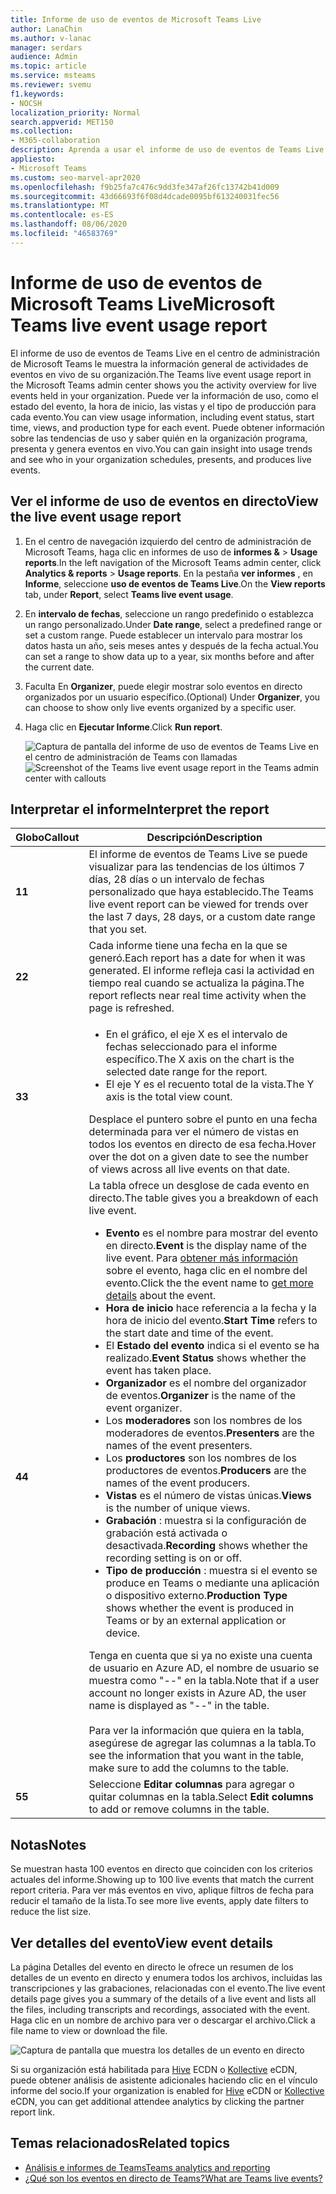 ```yaml
---
title: Informe de uso de eventos de Microsoft Teams Live
author: LanaChin
ms.author: v-lanac
manager: serdars
audience: Admin
ms.topic: article
ms.service: msteams
ms.reviewer: svemu
f1.keywords:
- NOCSH
localization_priority: Normal
search.appverid: MET150
ms.collection:
- M365-collaboration
description: Aprenda a usar el informe de uso de eventos de Teams Live en el centro de administración de Microsoft Teams para obtener información general sobre la actividad de los eventos en vivo de Teams en su organización.
appliesto:
- Microsoft Teams
ms.custom: seo-marvel-apr2020
ms.openlocfilehash: f9b25fa7c476c9dd3fe347af26fc13742b41d009
ms.sourcegitcommit: 43d66693f6f08d4dcade0095bf613240031fec56
ms.translationtype: MT
ms.contentlocale: es-ES
ms.lasthandoff: 08/06/2020
ms.locfileid: "46583769"
---
```

# <a name="microsoft-teams-live-event-usage-report"></a><span data-ttu-id="77311-103">Informe de uso de eventos de Microsoft Teams Live</span><span class="sxs-lookup"><span data-stu-id="77311-103">Microsoft Teams live event usage report</span></span>

<span data-ttu-id="77311-104">El informe de uso de eventos de Teams Live en el centro de administración de Microsoft Teams le muestra la información general de actividades de eventos en vivo de su organización.</span><span class="sxs-lookup"><span data-stu-id="77311-104">The Teams live event usage report in the Microsoft Teams admin center shows you the activity overview for live events held in your organization.</span></span> <span data-ttu-id="77311-105">Puede ver la información de uso, como el estado del evento, la hora de inicio, las vistas y el tipo de producción para cada evento.</span><span class="sxs-lookup"><span data-stu-id="77311-105">You can view usage information, including event status, start time, views, and production type for each event.</span></span> <span data-ttu-id="77311-106">Puede obtener información sobre las tendencias de uso y saber quién en la organización programa, presenta y genera eventos en vivo.</span><span class="sxs-lookup"><span data-stu-id="77311-106">You can gain insight into usage trends and see who in your organization schedules, presents, and produces live events.</span></span>

## <a name="view-the-live-event-usage-report"></a><span data-ttu-id="77311-107">Ver el informe de uso de eventos en directo</span><span class="sxs-lookup"><span data-stu-id="77311-107">View the live event usage report</span></span>

1. <span data-ttu-id="77311-108">En el centro de navegación izquierdo del centro de administración de Microsoft Teams, haga clic en informes de uso de **informes &**  >  **Usage reports**.</span><span class="sxs-lookup"><span data-stu-id="77311-108">In the left navigation of the Microsoft Teams admin center, click **Analytics & reports** > **Usage reports**.</span></span> <span data-ttu-id="77311-109">En la pestaña **ver informes** , en **Informe**, seleccione **uso de eventos de Teams Live**.</span><span class="sxs-lookup"><span data-stu-id="77311-109">On the **View reports** tab, under **Report**, select **Teams live event usage**.</span></span>
2. <span data-ttu-id="77311-110">En **intervalo de fechas**, seleccione un rango predefinido o establezca un rango personalizado.</span><span class="sxs-lookup"><span data-stu-id="77311-110">Under **Date range**, select a predefined range or set a custom range.</span></span> <span data-ttu-id="77311-111">Puede establecer un intervalo para mostrar los datos hasta un año, seis meses antes y después de la fecha actual.</span><span class="sxs-lookup"><span data-stu-id="77311-111">You can set a range to show  data up to a year, six months before and after the current date.</span></span>
3. <span data-ttu-id="77311-112">Faculta En **Organizer**, puede elegir mostrar solo eventos en directo organizados por un usuario específico.</span><span class="sxs-lookup"><span data-stu-id="77311-112">(Optional) Under **Organizer**, you can choose to show only live events organized by a specific user.</span></span>
4. <span data-ttu-id="77311-113">Haga clic en **Ejecutar Informe**.</span><span class="sxs-lookup"><span data-stu-id="77311-113">Click **Run report**.</span></span>  

    <span data-ttu-id="77311-114">![Captura de pantalla del informe de uso de eventos de Teams Live en el centro de administración de Teams con llamadas](../media/teams-live-event-usage-report-with-callouts.png "Captura de pantalla del informe de uso de eventos de Teams Live en el centro de administración de Teams con llamadas")</span><span class="sxs-lookup"><span data-stu-id="77311-114">![Screenshot of the Teams live event usage report in the Teams admin center with callouts](../media/teams-live-event-usage-report-with-callouts.png "Screenshot of the Teams live event usage report in the Teams admin center with callouts")</span></span>

## <a name="interpret-the-report"></a><span data-ttu-id="77311-115">Interpretar el informe</span><span class="sxs-lookup"><span data-stu-id="77311-115">Interpret the report</span></span>

|<span data-ttu-id="77311-116">Globo</span><span class="sxs-lookup"><span data-stu-id="77311-116">Callout</span></span> |<span data-ttu-id="77311-117">Descripción</span><span class="sxs-lookup"><span data-stu-id="77311-117">Description</span></span>  |
|--------|-------------|
|<span data-ttu-id="77311-118">**1**</span><span class="sxs-lookup"><span data-stu-id="77311-118">**1**</span></span>   |<span data-ttu-id="77311-119">El informe de eventos de Teams Live se puede visualizar para las tendencias de los últimos 7 días, 28 días o un intervalo de fechas personalizado que haya establecido.</span><span class="sxs-lookup"><span data-stu-id="77311-119">The Teams live event report can be viewed for trends over the last 7 days, 28 days, or a custom date range that you set.</span></span> |
|<span data-ttu-id="77311-120">**2**</span><span class="sxs-lookup"><span data-stu-id="77311-120">**2**</span></span>   |<span data-ttu-id="77311-121">Cada informe tiene una fecha en la que se generó.</span><span class="sxs-lookup"><span data-stu-id="77311-121">Each report has a date for when it was generated.</span></span> <span data-ttu-id="77311-122">El informe refleja casi la actividad en tiempo real cuando se actualiza la página.</span><span class="sxs-lookup"><span data-stu-id="77311-122">The report reflects near real time activity when the page is refreshed.</span></span> |
|<span data-ttu-id="77311-123">**3**</span><span class="sxs-lookup"><span data-stu-id="77311-123">**3**</span></span>   |<ul><li><span data-ttu-id="77311-124">En el gráfico, el eje X es el intervalo de fechas seleccionado para el informe específico.</span><span class="sxs-lookup"><span data-stu-id="77311-124">The X axis on the chart is the selected date range for the report.</span></span></li> <li> <span data-ttu-id="77311-125">El eje Y es el recuento total de la vista.</span><span class="sxs-lookup"><span data-stu-id="77311-125">The Y axis is the total view count.</span></span></li> </ul><span data-ttu-id="77311-126">Desplace el puntero sobre el punto en una fecha determinada para ver el número de vistas en todos los eventos en directo de esa fecha.</span><span class="sxs-lookup"><span data-stu-id="77311-126">Hover over the dot on a given date to see the number of views across all live events on that date.</span></span>|
|<span data-ttu-id="77311-127">**4**</span><span class="sxs-lookup"><span data-stu-id="77311-127">**4**</span></span>   |<span data-ttu-id="77311-128">La tabla ofrece un desglose de cada evento en directo.</span><span class="sxs-lookup"><span data-stu-id="77311-128">The table gives you a breakdown of each live event.</span></span> <ul><li><span data-ttu-id="77311-129">**Evento** es el nombre para mostrar del evento en directo.</span><span class="sxs-lookup"><span data-stu-id="77311-129">**Event** is the display name of the live event.</span></span> <span data-ttu-id="77311-130">Para [obtener más información](#view-event-details) sobre el evento, haga clic en el nombre del evento.</span><span class="sxs-lookup"><span data-stu-id="77311-130">Click the the event name to [get more details](#view-event-details) about the event.</span></span> </li> <li><span data-ttu-id="77311-131">**Hora de inicio** hace referencia a la fecha y la hora de inicio del evento.</span><span class="sxs-lookup"><span data-stu-id="77311-131">**Start Time** refers to the start date and time of the event.</span></span></li> <li><span data-ttu-id="77311-132">El **Estado del evento** indica si el evento se ha realizado.</span><span class="sxs-lookup"><span data-stu-id="77311-132">**Event Status** shows whether the event has taken place.</span></span>  </li><li><span data-ttu-id="77311-133">**Organizador** es el nombre del organizador de eventos.</span><span class="sxs-lookup"><span data-stu-id="77311-133">**Organizer** is the name of the event organizer.</span></span></li> <li><span data-ttu-id="77311-134">Los **moderadores** son los nombres de los moderadores de eventos.</span><span class="sxs-lookup"><span data-stu-id="77311-134">**Presenters** are the names of the  event presenters.</span></span></li><li><span data-ttu-id="77311-135">Los **productores** son los nombres de los productores de eventos.</span><span class="sxs-lookup"><span data-stu-id="77311-135">**Producers** are the names of the event producers.</span></span></li><li><span data-ttu-id="77311-136">**Vistas** es el número de vistas únicas.</span><span class="sxs-lookup"><span data-stu-id="77311-136">**Views** is the number of unique views.</span></span></li><li><span data-ttu-id="77311-137">**Grabación** : muestra si la configuración de grabación está activada o desactivada.</span><span class="sxs-lookup"><span data-stu-id="77311-137">**Recording** shows whether the recording setting is on or off.</span></span></li><li><span data-ttu-id="77311-138">**Tipo de producción** : muestra si el evento se produce en Teams o mediante una aplicación o dispositivo externo.</span><span class="sxs-lookup"><span data-stu-id="77311-138">**Production Type** shows whether the event is produced in Teams or by an external application or device.</span></span></li></li> </ul><span data-ttu-id="77311-139">Tenga en cuenta que si ya no existe una cuenta de usuario en Azure AD, el nombre de usuario se muestra como "--" en la tabla.</span><span class="sxs-lookup"><span data-stu-id="77311-139">Note that if a user account no longer exists in Azure AD, the user name is displayed as "--" in the table.</span></span> <br><br><span data-ttu-id="77311-140">Para ver la información que quiera en la tabla, asegúrese de agregar las columnas a la tabla.</span><span class="sxs-lookup"><span data-stu-id="77311-140">To see the information that you want in the table, make sure to add the columns to the table.</span></span> |
|<span data-ttu-id="77311-141">**5**</span><span class="sxs-lookup"><span data-stu-id="77311-141">**5**</span></span>   |<span data-ttu-id="77311-142">Seleccione **Editar columnas** para agregar o quitar columnas en la tabla.</span><span class="sxs-lookup"><span data-stu-id="77311-142">Select **Edit columns** to add or remove columns in the table.</span></span>|

## <a name="notes"></a><span data-ttu-id="77311-143">Notas</span><span class="sxs-lookup"><span data-stu-id="77311-143">Notes</span></span>
<span data-ttu-id="77311-144">Se muestran hasta 100 eventos en directo que coinciden con los criterios actuales del informe.</span><span class="sxs-lookup"><span data-stu-id="77311-144">Showing up to 100 live events that match the current report criteria.</span></span> <span data-ttu-id="77311-145">Para ver más eventos en vivo, aplique filtros de fecha para reducir el tamaño de la lista.</span><span class="sxs-lookup"><span data-stu-id="77311-145">To see more live events, apply date filters to reduce the list size.</span></span>

## <a name="view-event-details"></a><span data-ttu-id="77311-146">Ver detalles del evento</span><span class="sxs-lookup"><span data-stu-id="77311-146">View event details</span></span>

<span data-ttu-id="77311-147">La página Detalles del evento en directo le ofrece un resumen de los detalles de un evento en directo y enumera todos los archivos, incluidas las transcripciones y las grabaciones, relacionadas con el evento.</span><span class="sxs-lookup"><span data-stu-id="77311-147">The live event details page gives you a summary of the details of a live event and lists all the files, including transcripts and recordings, associated with the event.</span></span> <span data-ttu-id="77311-148">Haga clic en un nombre de archivo para ver o descargar el archivo.</span><span class="sxs-lookup"><span data-stu-id="77311-148">Click a file name to view or download the file.</span></span>

![Captura de pantalla que muestra los detalles de un evento en directo](../media/teams-live-event-usage-report-event-detail.png)

<span data-ttu-id="77311-150">Si su organización está habilitada para [Hive](https://www.hivestreaming.com/partners/integration-partners/microsoft/) ECDN o [Kollective](https://kollective.com) eCDN, puede obtener análisis de asistente adicionales haciendo clic en el vínculo informe del socio.</span><span class="sxs-lookup"><span data-stu-id="77311-150">If your organization is enabled for [Hive](https://www.hivestreaming.com/partners/integration-partners/microsoft/) eCDN or [Kollective](https://kollective.com) eCDN, you can get additional attendee analytics by clicking the partner report link.</span></span>

## <a name="related-topics"></a><span data-ttu-id="77311-151">Temas relacionados</span><span class="sxs-lookup"><span data-stu-id="77311-151">Related topics</span></span>

- [<span data-ttu-id="77311-152">Análisis e informes de Teams</span><span class="sxs-lookup"><span data-stu-id="77311-152">Teams analytics and reporting</span></span>](teams-reporting-reference.md)
- [<span data-ttu-id="77311-153">¿Qué son los eventos en directo de Teams?</span><span class="sxs-lookup"><span data-stu-id="77311-153">What are Teams live events?</span></span>](../teams-live-events/what-are-teams-live-events.md)
